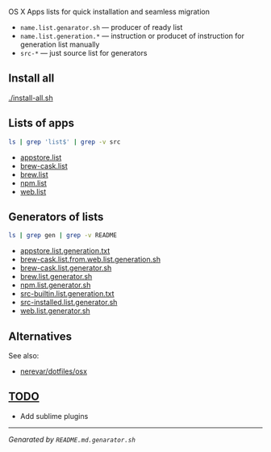 OS X Apps lists for quick installation and seamless migration

* `name.list.genarator.sh` — producer of ready list
* `name.list.generation.*` — instruction or producet of instruction for generation list manually
* `src-*` — just source list for generators

## Install all
[./install-all.sh](./install-all.sh)

## Lists of apps
```sh
ls | grep 'list$' | grep -v src
```
* [appstore.list](appstore.list)
* [brew-cask.list](brew-cask.list)
* [brew.list](brew.list)
* [npm.list](npm.list)
* [web.list](web.list)

## Generators of lists
```sh
ls | grep gen | grep -v README
```
* [appstore.list.generation.txt](appstore.list.generation.txt)
* [brew-cask.list.from.web.list.generation.sh](brew-cask.list.from.web.list.generation.sh)
* [brew-cask.list.generator.sh](brew-cask.list.generator.sh)
* [brew.list.generator.sh](brew.list.generator.sh)
* [npm.list.generator.sh](npm.list.generator.sh)
* [src-builtin.list.generation.txt](src-builtin.list.generation.txt)
* [src-installed.list.generator.sh](src-installed.list.generator.sh)
* [web.list.generator.sh](web.list.generator.sh)

## Alternatives

See also:
* [nerevar/dotfiles/osx](https://github.yandex-team.ru/nerevar/dotfiles/tree/master/osx)

## [TODO](TODO.md)
* Add sublime plugins

----
_Genarated by `README.md.genarator.sh`_
